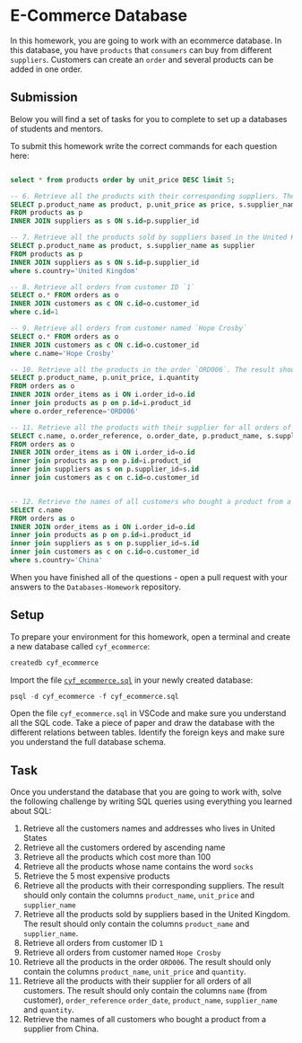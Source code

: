 # E-Commerce Database

In this homework, you are going to work with an ecommerce database. In this database, you have `products` that `consumers` can buy from different `suppliers`. Customers can create an `order` and several products can be added in one order.

## Submission

Below you will find a set of tasks for you to complete to set up a databases of students and mentors.

To submit this homework write the correct commands for each question here:

```sql

select * from products order by unit_price DESC limit 5;

-- 6. Retrieve all the products with their corresponding suppliers. The result should only contain the columns `product_name`, `unit_price` and `supplier_name`
SELECT p.product_name as product, p.unit_price as price, s.supplier_name as supplier
FROM products as p
INNER JOIN suppliers as s ON s.id=p.supplier_id

-- 7. Retrieve all the products sold by suppliers based in the United Kingdom. The result should only contain the columns `product_name` and `supplier_name`.
SELECT p.product_name as product, s.supplier_name as supplier
FROM products as p
INNER JOIN suppliers as s ON s.id=p.supplier_id
where s.country='United Kingdom'

-- 8. Retrieve all orders from customer ID `1`
SELECT o.* FROM orders as o
INNER JOIN customers as c ON c.id=o.customer_id
where c.id=1

-- 9. Retrieve all orders from customer named `Hope Crosby`
SELECT o.* FROM orders as o
INNER JOIN customers as c ON c.id=o.customer_id
where c.name='Hope Crosby'

-- 10. Retrieve all the products in the order `ORD006`. The result should only contain the columns `product_name`, `unit_price` and `quantity`.
SELECT p.product_name, p.unit_price, i.quantity 
FROM orders as o
INNER JOIN order_items as i ON i.order_id=o.id
inner join products as p on p.id=i.product_id
where o.order_reference='ORD006'

-- 11. Retrieve all the products with their supplier for all orders of all customers. The result should only contain the columns `name` (from customer), `order_reference` `order_date`, `product_name`, `supplier_name` and `quantity`.
SELECT c.name, o.order_reference, o.order_date, p.product_name, s.supplier_name, i.quantity 
FROM orders as o
INNER JOIN order_items as i ON i.order_id=o.id
inner join products as p on p.id=i.product_id
inner join suppliers as s on p.supplier_id=s.id
inner join customers as c on c.id=o.customer_id


-- 12. Retrieve the names of all customers who bought a product from a supplier from China.
SELECT c.name 
FROM orders as o
INNER JOIN order_items as i ON i.order_id=o.id
inner join products as p on p.id=i.product_id
inner join suppliers as s on p.supplier_id=s.id
inner join customers as c on c.id=o.customer_id
where s.country='China'


```

When you have finished all of the questions - open a pull request with your answers to the `Databases-Homework` repository.

## Setup

To prepare your environment for this homework, open a terminal and create a new database called `cyf_ecommerce`:

```sql
createdb cyf_ecommerce
```

Import the file [`cyf_ecommerce.sql`](./cyf_ecommerce.sql) in your newly created database:

```sql
psql -d cyf_ecommerce -f cyf_ecommerce.sql
```

Open the file `cyf_ecommerce.sql` in VSCode and make sure you understand all the SQL code. Take a piece of paper and draw the database with the different relations between tables. Identify the foreign keys and make sure you understand the full database schema.

## Task

Once you understand the database that you are going to work with, solve the following challenge by writing SQL queries using everything you learned about SQL:

1. Retrieve all the customers names and addresses who lives in United States
2. Retrieve all the customers ordered by ascending name
3. Retrieve all the products which cost more than 100
4. Retrieve all the products whose name contains the word `socks`
5. Retrieve the 5 most expensive products
6. Retrieve all the products with their corresponding suppliers. The result should only contain the columns `product_name`, `unit_price` and `supplier_name`
7. Retrieve all the products sold by suppliers based in the United Kingdom. The result should only contain the columns `product_name` and `supplier_name`.
8. Retrieve all orders from customer ID `1`
9. Retrieve all orders from customer named `Hope Crosby`
10. Retrieve all the products in the order `ORD006`. The result should only contain the columns `product_name`, `unit_price` and `quantity`.
11. Retrieve all the products with their supplier for all orders of all customers. The result should only contain the columns `name` (from customer), `order_reference` `order_date`, `product_name`, `supplier_name` and `quantity`.
12. Retrieve the names of all customers who bought a product from a supplier from China.
